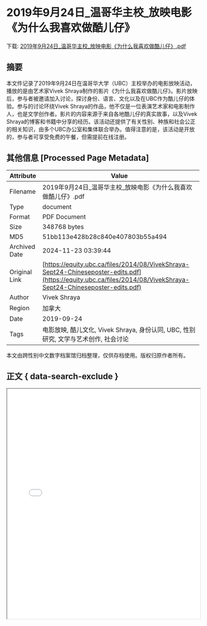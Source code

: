 # 2019年9月24日_温哥华主校_放映电影《为什么我喜欢做酷儿仔》

<!-- tcd_download_link -->
下载: <a href="../2019年9月24日_温哥华主校_放映电影《为什么我喜欢做酷儿仔》.pdf" download>2019年9月24日_温哥华主校_放映电影《为什么我喜欢做酷儿仔》.pdf</a>
<!-- tcd_download_link_end -->

## 摘要

<!-- tcd_abstract -->
本文件记录了2019年9月24日在温哥华大学（UBC）主校举办的电影放映活动，播放的是由艺术家Vivek Shraya制作的影片《为什么我喜欢做酷儿仔》。影片放映后，参与者被邀请加入讨论，探讨身份、语言、文化以及在UBC作为酷儿仔的体验。参与的讨论环绕Vivek Shraya的作品，他不仅是一位表演艺术家和电影制作人，也是文学创作者。影片的内容来源于来自各地酷儿仔的真实故事，以及Vivek Shraya的博客和书籍中分享的经历。该活动还提供了有关性别、种族和社会公正的相关知识，由多个UBC办公室和集体联合举办。值得注意的是，该活动是开放的，参与者可享受免费的午餐，但需提前在线注册。

<!-- tcd_abstract_end -->

## 其他信息 [Processed Page Metadata]

| Attribute       | Value                                  |
|-----------------|----------------------------------------|
| Filename        | 2019年9月24日_温哥华主校_放映电影《为什么我喜欢做酷儿仔》.pdf                             |
| Type            | document                                 |
| Format          | PDF Document                               |
| Size            | 348768 bytes                           |
| MD5             | 51bb113e428b28c840e407803b55a494                                  |
| Archived Date   | 2024-11-23 03:39:44                             |
| Original Link   | [https://equity.ubc.ca/files/2014/08/VivekShraya-Sept24-Chineseposter-edits.pdf](https://equity.ubc.ca/files/2014/08/VivekShraya-Sept24-Chineseposter-edits.pdf)                         |
| Author          | Vivek Shraya                               |
| Region          | 加拿大                               |
| Date            | 2019-09-24                                 |
| Tags            | 电影放映, 酷儿文化, Vivek Shraya, 身份认同, UBC, 性别研究, 文学与艺术创作, 社会讨论                                 |

本文由跨性别中文数字档案馆归档整理，仅供存档使用。版权归原作者所有。


## 正文 { data-search-exclude }

<!-- tcd_main_text -->
<iframe src="../2019年9月24日_温哥华主校_放映电影《为什么我喜欢做酷儿仔》.pdf" width="100%" height="600px">
    <p>无法显示PDF，请下载查看。</p>
</iframe>
<!-- tcd_main_text_end -->

